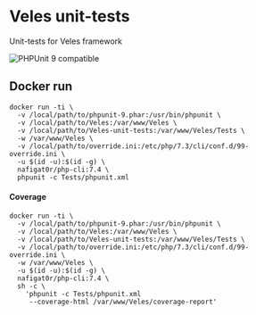 # Veles unit-tests
Unit-tests for Veles framework

![PHPUnit 9 compatible][compatibility img]

## Docker run

    docker run -ti \
      -v /local/path/to/phpunit-9.phar:/usr/bin/phpunit \
      -v /local/path/to/Veles:/var/www/Veles \
      -v /local/path/to/Veles-unit-tests:/var/www/Veles/Tests \
      -w /var/www/Veles \
      -v /local/path/to/override.ini:/etc/php/7.3/cli/conf.d/99-override.ini \
      -u $(id -u):$(id -g) \
      nafigat0r/php-cli:7.4 \
      phpunit -c Tests/phpunit.xml

#### Coverage

    docker run -ti \
      -v /local/path/to/phpunit-9.phar:/usr/bin/phpunit \
      -v /local/path/to/Veles:/var/www/Veles \
      -v /local/path/to/Veles-unit-tests:/var/www/Veles/Tests \
      -v /local/path/to/override.ini:/etc/php/7.3/cli/conf.d/99-override.ini \
      -w /var/www/Veles \
      -u $(id -u):$(id -g) \
      nafigat0r/php-cli:7.4 \
      sh -c \
        'phpunit -c Tests/phpunit.xml
         --coverage-html /var/www/Veles/coverage-report'

[compatibility img]: https://img.shields.io/badge/PHPUnit-v9_compatible-brightgreen.svg
